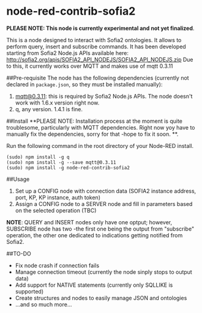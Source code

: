 node-red-contrib-sofia2
=====================

**PLEASE NOTE: This node is currently experimental and not yet finalized**.

This is a node designed to interact with Sofia2 ontologies. It allows to perform query, insert and subscribe commands.
It has been developed starting from Sofia2 Node.js APIs available here: http://sofia2.org/apis/SOFIA2_API_NODEJS/SOFIA2_API_NODEJS.zip
Due to this, it currently works over MQTT and makes use of mqtt 0.3.11

##Pre-requisite
The node has the following dependencies (currently not declared in `package.json`, so they must be installed manually):

 1. mqtt@0.3.11: this is required by Sofia2 Node.js APIs. The node doesn't work with 1.6.x version right now.
 2. q, any version. 1.4.1 is fine.


##Install
**PLEASE NOTE: Installation process at the moment is quite troublesome, particularly with MQTT dependencies. Right now yoy have to manually fix the dependencies, sorry for that -hope to fix it soon. **.

Run the following command in the root directory of your Node-RED install.
 
    (sudo) npm install -g q
    (sudo) npm install -g --save mqtt@0.3.11
    (sudo) npm install -g node-red-contrib-sofia2

##Usage

 1. Set up a CONFIG node with connection data (SOFIA2 instance address, port, KP, KP instance, auth token)
 2. Assign a CONFIG node to a SERVER node and fill in parameters based on the selected operation (TBC)

**NOTE**: QUERY and INSERT nodes only have one optput; however, SUBSCRIBE node has two -the first one being the output from "subscribe" operation, the other one dedicated to indications getting notified from Sofia2.


##TO-DO 

 - Fix node crash if connection fails
 - Manage connection timeout (currently the node sinply stops to output data)
 - Add support for NATIVE statements (currently only SQLLIKE is supported)
 - Create structures and nodes to easily manage JSON and ontologies
 - ...and so much more...
